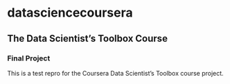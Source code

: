 # datasciencecoursera
## The Data Scientist’s Toolbox Course
### Final Project
This is a test repro for the Coursera Data Scientist’s Toolbox course project.
